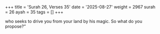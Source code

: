 +++
title = 'Surah 26, Verses 35'
date = '2025-08-27'
weight = 2967
surah = 26
ayah = 35
tags = []
+++

who seeks to drive you from your land by his magic. So what do you propose?”